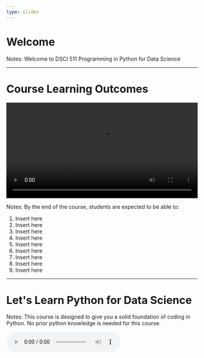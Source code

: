 ```yaml
---
type: slides
---
```


# Welcome 

Notes: Welcome to DSCI 511 Programming in Python for Data Science  

---

# Course Learning Outcomes 

<html>
<video style="display:block; margin: 0 auto;" width="100%" height="auto" controls >
  <source src="sample_video.mp4" type="video/mp4">
Your browser does not support the video tag.
</video></html>

Notes:
By the end of the course, students are expected to be able to:
1. Insert here 
1. Insert here 
1. Insert here 
1. Insert here 
1. Insert here 
1. Insert here 
1. Insert here 
1. Insert here 
1. Insert here 


 
---
# Let's Learn Python for Data Science  

Notes: This course is designed to give you a solid foundation of coding in Python. No prior python knowledge is needed for this course. 

<html>
<audio controls >
  <source src="module0/511_Module0.mp3" />
</audio></html>